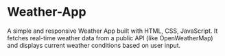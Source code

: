 # Weather-App
A simple and responsive Weather App built with HTML, CSS, JavaScript. It fetches real-time weather data from a public API (like OpenWeatherMap) and displays current weather conditions based on user input.
